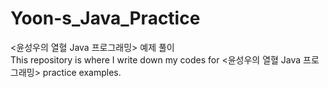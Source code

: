 # Yoon-s_Java_Practice
&lt;윤성우의 열혈 Java 프로그래밍> 예제 풀이
<br>
This repository is where I write down my codes for <윤성우의 열혈 Java 프로그래밍> practice examples.
